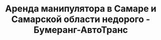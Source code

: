 ---
# Feel free to add content and custom Front Matter to this file.
# To modify the layout, see https://jekyllrb.com/docs/themes/#overriding-theme-defaults

layout: home
menu: Главная
title: Аренда манипулятора в Самаре и Самарской области недорого - Бумеранг-АвтоТранс
description: В нашей компании вы можете недорого заказать манипулятор, воровайку, кран-борт в Самаре и Самарской области. Каталог техники, цены на аренду манипуляторов.
exclude: true
---